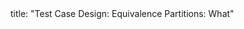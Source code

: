 <frontmatter>
title: "Test Case Design: Equivalence Partitions: What"
</frontmatter>

<include src="unit-inPage-asFlat.md" boilerplate />
